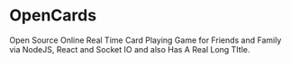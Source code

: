 # OpenCards
Open Source Online Real Time Card Playing Game for Friends and Family via NodeJS, React and Socket IO and also Has A Real Long TItle.

